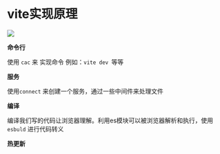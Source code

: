 # vite实现原理



![](https://cdn.liboqiao.top/markdown/image-20240823161951959.png)



**命令行**

使用 `cac` 来 实现命令 例如：`vite dev `等等 

**服务**

使用`connect` 来创建一个服务，通过一些中间件来处理文件

**编译**

编译我们写的代码让浏览器理解。利用es模块可以被浏览器解析和执行，使用`esbuld` 进行代码转义

**热更新**



